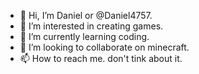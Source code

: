 - 👋 Hi, I’m Daniel or @Daniel4757.
- 👀 I’m interested in creating games.
- 🌱 I’m currently learning coding.
- 💞️ I’m looking to collaborate on minecraft.
- 📫 How to reach me. don't tink about it.
